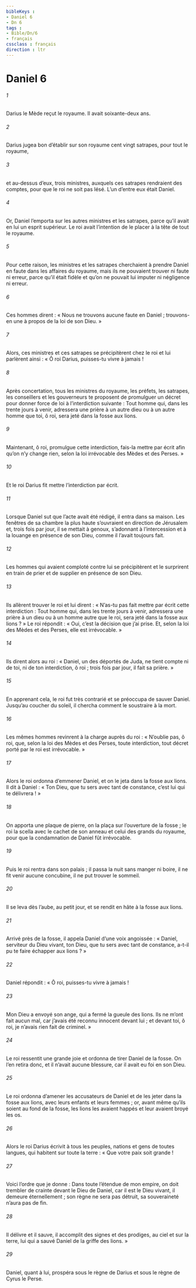 ```yaml
---
bibleKeys : 
- Daniel 6
- Dn 6
tags : 
- Bible/Dn/6
- français
cssclass : français
direction : ltr
---
```


# Daniel 6

###### 1
Darius le Mède reçut le royaume. Il avait soixante-deux ans.
###### 2
Darius jugea bon d’établir sur son royaume cent vingt satrapes, pour tout le royaume,
###### 3
et au-dessus d’eux, trois ministres, auxquels ces satrapes rendraient des comptes, pour que le roi ne soit pas lésé. L’un d’entre eux était Daniel.
###### 4
Or, Daniel l’emporta sur les autres ministres et les satrapes, parce qu’il avait en lui un esprit supérieur. Le roi avait l’intention de le placer à la tête de tout le royaume.
###### 5
Pour cette raison, les ministres et les satrapes cherchaient à prendre Daniel en faute dans les affaires du royaume, mais ils ne pouvaient trouver ni faute ni erreur, parce qu’il était fidèle et qu’on ne pouvait lui imputer ni négligence ni erreur.
###### 6
Ces hommes dirent : « Nous ne trouvons aucune faute en Daniel ; trouvons-en une à propos de la loi de son Dieu. »
###### 7
Alors, ces ministres et ces satrapes se précipitèrent chez le roi et lui parlèrent ainsi : « Ô roi Darius, puisses-tu vivre à jamais !
###### 8
Après concertation, tous les ministres du royaume, les préfets, les satrapes, les conseillers et les gouverneurs te proposent de promulguer un décret pour donner force de loi à l’interdiction suivante : Tout homme qui, dans les trente jours à venir, adressera une prière à un autre dieu ou à un autre homme que toi, ô roi, sera jeté dans la fosse aux lions.
###### 9
Maintenant, ô roi, promulgue cette interdiction, fais-la mettre par écrit afin qu’on n’y change rien, selon la loi irrévocable des Mèdes et des Perses. »
###### 10
Et le roi Darius fit mettre l’interdiction par écrit.
###### 11
Lorsque Daniel sut que l’acte avait été rédigé, il entra dans sa maison. Les fenêtres de sa chambre la plus haute s’ouvraient en direction de Jérusalem et, trois fois par jour, il se mettait à genoux, s’adonnant à l’intercession et à la louange en présence de son Dieu, comme il l’avait toujours fait.
###### 12
Les hommes qui avaient comploté contre lui se précipitèrent et le surprirent en train de prier et de supplier en présence de son Dieu.
###### 13
Ils allèrent trouver le roi et lui dirent : « N’as-tu pas fait mettre par écrit cette interdiction : Tout homme qui, dans les trente jours à venir, adressera une prière à un dieu ou à un homme autre que le roi, sera jeté dans la fosse aux lions ? » Le roi répondit : « Oui, c’est la décision que j’ai prise. Et, selon la loi des Mèdes et des Perses, elle est irrévocable. »
###### 14
Ils dirent alors au roi : « Daniel, un des déportés de Juda, ne tient compte ni de toi, ni de ton interdiction, ô roi ; trois fois par jour, il fait sa prière. »
###### 15
En apprenant cela, le roi fut très contrarié et se préoccupa de sauver Daniel. Jusqu’au coucher du soleil, il chercha comment le soustraire à la mort.
###### 16
Les mêmes hommes revinrent à la charge auprès du roi : « N’oublie pas, ô roi, que, selon la loi des Mèdes et des Perses, toute interdiction, tout décret porté par le roi est irrévocable. »
###### 17
Alors le roi ordonna d’emmener Daniel, et on le jeta dans la fosse aux lions. Il dit à Daniel : « Ton Dieu, que tu sers avec tant de constance, c’est lui qui te délivrera ! »
###### 18
On apporta une plaque de pierre, on la plaça sur l’ouverture de la fosse ; le roi la scella avec le cachet de son anneau et celui des grands du royaume, pour que la condamnation de Daniel fût irrévocable.
###### 19
Puis le roi rentra dans son palais ; il passa la nuit sans manger ni boire, il ne fit venir aucune concubine, il ne put trouver le sommeil.
###### 20
Il se leva dès l’aube, au petit jour, et se rendit en hâte à la fosse aux lions.
###### 21
Arrivé près de la fosse, il appela Daniel d’une voix angoissée : « Daniel, serviteur du Dieu vivant, ton Dieu, que tu sers avec tant de constance, a-t-il pu te faire échapper aux lions ? »
###### 22
Daniel répondit : « Ô roi, puisses-tu vivre à jamais !
###### 23
Mon Dieu a envoyé son ange, qui a fermé la gueule des lions. Ils ne m’ont fait aucun mal, car j’avais été reconnu innocent devant lui ; et devant toi, ô roi, je n’avais rien fait de criminel. »
###### 24
Le roi ressentit une grande joie et ordonna de tirer Daniel de la fosse. On l’en retira donc, et il n’avait aucune blessure, car il avait eu foi en son Dieu.
###### 25
Le roi ordonna d’amener les accusateurs de Daniel et de les jeter dans la fosse aux lions, avec leurs enfants et leurs femmes ; or, avant même qu’ils soient au fond de la fosse, les lions les avaient happés et leur avaient broyé les os.
###### 26
Alors le roi Darius écrivit à tous les peuples, nations et gens de toutes langues, qui habitent sur toute la terre : « Que votre paix soit grande !
###### 27
Voici l’ordre que je donne : Dans toute l’étendue de mon empire, on doit trembler de crainte devant le Dieu de Daniel,
car il est le Dieu vivant,
il demeure éternellement ;
son règne ne sera pas détruit,
sa souveraineté n’aura pas de fin.
###### 28
Il délivre et il sauve,
il accomplit des signes et des prodiges,
au ciel et sur la terre,
lui qui a sauvé Daniel de la griffe des lions. »
###### 29
Daniel, quant à lui, prospéra sous le règne de Darius et sous le règne de Cyrus le Perse.
